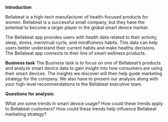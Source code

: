**Introduction**

Bellabeat is a high-tech manufacturer of health-focused products for women. Bellabeat is a successful small company, but they have the potential to become a larger player in the global smart device market.

The Bellabeat app provides users with health data related to their activity, sleep, stress, menstrual cycle, and mindfulness habits. This data can help users better understand their current habits and make healthy decisions. The Bellabeat app connects to their line of smart wellness products.

**Business task**
The Business task is to focus on one of Bellabeat’s products and analyze smart device data to gain insight into how consumers are using their smart devices. The insights we discover will then help guide marketing strategy for the company. We also have to present our analysis along with your high-level recommendations to the Bellabeat executive team.

**Questions for analysis:**

What are some trends in smart device usage?
How could these trends apply to Bellabeat customers?
How could these trends help influence Bellabeat marketing strategy?
